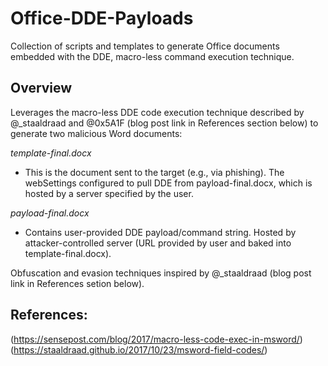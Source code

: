 # Office-DDE-Payloads
Collection of scripts and templates to generate Office documents embedded with the DDE, macro-less command execution technique.

## Overview
Leverages the macro-less DDE code execution technique described 
by @_staaldraad and @0x5A1F (blog post link in References 
section below) to generate two malicious Word documents:

*template-final.docx*
- This is the document sent to the target (e.g., via phishing).
  The webSettings configured to pull DDE from payload-final.docx, 
  which is hosted by a server specified by the user. 

*payload-final.docx*
- Contains user-provided DDE payload/command string. Hosted by
  attacker-controlled server (URL provided by user and baked
  into template-final.docx).

Obfuscation and evasion techniques inspired by @_staaldraad
(blog post link in References setion below). 

## References:
(https://sensepost.com/blog/2017/macro-less-code-exec-in-msword/)
(https://staaldraad.github.io/2017/10/23/msword-field-codes/)